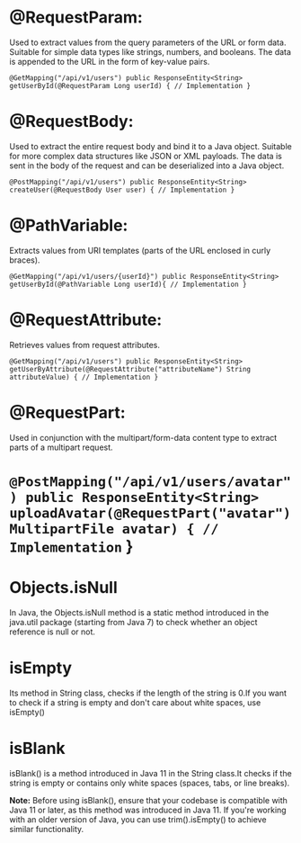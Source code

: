 # @RequestParam:
Used to extract values from the query parameters of the URL or form data.
Suitable for simple data types like strings, numbers, and booleans.
The data is appended to the URL in the form of key-value pairs.

`@GetMapping("/api/v1/users")
public ResponseEntity<String> getUserById(@RequestParam Long userId) {
// Implementation
}`

# @RequestBody:
Used to extract the entire request body and bind it to a Java object.
Suitable for more complex data structures like JSON or XML payloads.
The data is sent in the body of the request and can be deserialized into a Java object.

`@PostMapping("/api/v1/users")
public ResponseEntity<String> createUser(@RequestBody User user) {
// Implementation
}`

# @PathVariable:
Extracts values from URI templates (parts of the URL enclosed in curly braces).

`@GetMapping("/api/v1/users/{userId}")
public ResponseEntity<String> getUserById(@PathVariable Long userId){
// Implementation
}`

# @RequestAttribute:
Retrieves values from request attributes.

`@GetMapping("/api/v1/users")
public ResponseEntity<String> getUserByAttribute(@RequestAttribute("attributeName") String attributeValue) {
// Implementation
}`

# @RequestPart:
Used in conjunction with the multipart/form-data content type to extract parts of a multipart request.

`@PostMapping("/api/v1/users/avatar")
public ResponseEntity<String> uploadAvatar(@RequestPart("avatar") MultipartFile avatar) {
// Implementation`
}
=======================================================================
# Objects.isNull
In Java, the Objects.isNull method is a static method introduced in the java.util package (starting from Java 7) to check whether an object reference is null or not. 
# isEmpty
Its method in String class, checks if the length of the string is 0.If you want to check if a string is empty and don't care about white spaces, use isEmpty()
# isBlank
isBlank() is a method introduced in Java 11 in the String class.It checks if the string is empty or contains only white spaces (spaces, tabs, or line breaks).

**Note:** Before using isBlank(), ensure that your codebase is compatible with Java 11 or later, as this method was introduced in Java 11. If you're working with an older version of Java, you can use trim().isEmpty() to achieve similar functionality.